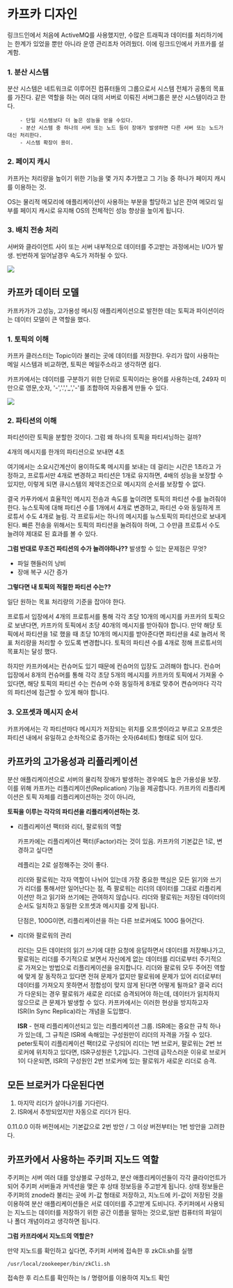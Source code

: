 # 카프카 디자인

링크드인에서 처음에 ActiveMQ를 사용했지만, 수많은 트래픽과 데이터를 처리하기에는 한계가 있었을 뿐만 아니라 운영 관리조차 어려웠더. 이에 링크드인에서 카프카를 설계함.



### 1. 분산 시스템

분산 시스템은 네트워크로 이루어진 컴퓨터들의 그룹으로서 시스템 전체가 공통의 목표를 가진다. 같은 역할을 하는 여러 대의 서버로 이뤄진 서버그룹은 분산 시스템이라고 한다. 

		- 단일 시스템보다 더 높은 성능을 얻을 수있다.
		- 분산 시스템 중 하나의 서버 또는 노드 등이 장애가 발생하면 다른 서버 또는 노드가 대신 처리한다.
		- 시스템 확장이 용이.



### 2. 페이지 캐시

카프카는 처리량을 높이기 위한 기능을 몇 가지 추가했고 그 기능 중 하나가 페이지 캐시를 이용하는 것.

OS는 물리적 메모리에 애플리케이션이 사용하는 부분을 할당하고 남은 잔여 메모리 일부를 페이지 캐시로 유지해 OS의 전체적인 성능 향상을 높이게 됩니다. 

### 3. 배치 전송 처리

 서버와 클라이언트 사이 또는 서버 내부적으로 데이터를 주고받는 과정에서는 I/O가 발생. 빈번하게 일어날경우 속도가 저하될 수 있다.

![](https://ws4.sinaimg.cn/large/006tNc79gy1g2a02h648aj30vv0u0b2a.jpg)

## 카프카 데이터 모델

카프카가가 고성능, 고가용성 메시징 애플리케이션으로 발전한 데는 토픽과 파이션이라는 데이터 모델이 큰 역할을 했다.

### 1. 토픽의 이해

카프카 클러스터는 Topic이라 불리는 곳에 데이터를 저장한다. 우리가 많이 사용하는 메일 시스템과 비교하면, 토픽은 메일주소라고 생각하면 쉽다.

카프카에서는 데이터를 구분하기 위한 단위로 토픽이라는 용어를 사용하는데, 249자 미만으로 영문,숫자, '-','.','_','-'를 조합하여 자유롭게 만들 수 있다.

![](https://ws4.sinaimg.cn/large/006tNc79gy1g2a08c3o2mj313y0u01ky.jpg)

### 2. 파티션의 이해

파티션이란 토픽을 분할한 것이다. 그럼 왜 하나의 토픽을 파티셔닝하는 걸까?



4개의 메시지를 한개의 파티션으로 보내면 4초

여기에서는 소요시간계산이 용이하도록 메시지를 보내는 데 걸리는 시간은 1초라고 가정하고, 프로튜서만 4개로 변경하고 파티션은 1개로 유지하면, 4배의 성능을 보장할 수 있지만, 이렇게 되면 큐시스템의 제약조건으로 메시지의 순서를 보장할 수 없다.

결국 카푸카에서 효율적인 메시지 전송과 속도를 높이려면 토픽의 파티션 수를 늘려줘야 한다. 뉴스토픽에 대해 파티션 수를 1개에서 4개로 변경하고, 파티션 수와 동일하게 프로튜서 수도 4개로 늘림. 각 프로듀서는 하나의 메시지를 뉴스토픽의 파티션으로 보내게 된다. 빠른 전송을 위해서는 토픽의 파티션을 눌려줘야 하며, 그 수만큼 프로튜서 수도 늘려야 제대로 된 효과를 볼 수 있다.



**그럼 반대로 무조건 파티션의 수가 늘려야하나??**
발생할 수 있는 문제점은 무엇?

- 파일 핸들러의 낭비
- 장애 복구 시간 증가

**그렇다면 내 토픽의 적절한 파티션 수는??**

일단 원하는 목표 처리량의 기준을 잡아야 한다.

프로튜서 입장에서 4개의 프로튜서를 통해 각각 초당 10개의 메시지를 카프카의 토픽으로 보낸다면, 카프카의 토픽에서 초당 40개의 메시지를 받아줘야 합니다. 만약 해당 토픽에서 파티션을 1로 했을 때 초당 10개의 메시지를 받아준다면 파티션을 4로 늘려서 목표 처리량을 처리할 수 있도록 변경합니다. 토픽의 파티션 수를 4개로 정해 프로튜서의 목표치는 달성 했다.

하지만 카프카에서는 컨슈머도 있기 때문에 컨슈머의 입장도 고려해야 합니다. 컨슈머 입장에서 8개의 컨슈머를 통해 각각 초당 5개의 메시지를 카프카의 토픽에서 가져올 수 있다면, 해당 토픽의 파티션 수는 컨슈머 수와 동일하게 8개로 맞추어 켠슈머마다 각각의 파티션에 접근할 수 있게 해야 합니다.

### 3. 오프셋과 메시지 순서

카프카에서는 각 파티션마다 메시지가 저장되는 위치를 오프셋이라고 부르고 오프셋은 파티션 내에서 유일하고 순차적으로 증가하는 숫자(64비트) 형태로 되어 있다.



## 카프카의 고가용성과 리플리케이션

분산 애플리케이션으로 서버의 물리적 장애가 발생하는 경우에도 높은 가용성을 보장. 이를 위해 카프카는 리플리케이션(Replication) 기능을 제공합니다. 카프카의 리플리케이션은 토픽 자체를 리플리케이션하는 것이 아니라,

 **토픽을 이루는 각각의 파티션을 리플리케이션하는 것.**

- 리플리케이션 팩터와 리더, 팔로워의 역할

  카프카에는 리플리케이션 팩터(Factor)라는 것이 있음. 카프카의 기본값은 1로, 변경하고 싶다면

  레플리는 2로 설정해주는 것이 좋다.

  리더와 팔로워는 각자 역할이 나뉘어 있는데 가장 중요한 핵심은 모든 읽기와 쓰기가 리더를 통해서만 일어난다는 점, 즉 팔로워는 리더의 데이터를 그대로 리플리케이션만 하고 읽기와 쓰기에는 관여하지 않습니다. 리더와 팔로워는 저장된 데이터의 순서도 일치하고 동일한 오프셋과 메시지를 갖게 됩니다.


  단점은,  100G이면, 리플리케이션을 하는 다른 브로커에도 100G 들어간다.

- 리더와 팔로워의 관리

  리더는 모든 데이터의 읽기 쓰기에 대한 요청에 응답하면서 데이터를 저장해나가고, 팔로워는 리더를 주기적으로 보면서 자신에게 없는 데이터를 리더로부터 주기적으로 가져오는 방법으로 리플리케이션을 유지합니다. 리더와 팔로워 모두 주어진 역할에 맞게 잘 동작하고 있다면 전혀 문제가 없지만 팔로워에 문제가 있어 리더로부터 데이터를 가져오지 못하면서 정합성이 맞지 않게 된다면 어떻게 될까요? 결국 리더가 다운되는 경우 팔로워가 새로운 리더로 승격되어야 하는데, 데이터가 읽치하지 않으므로 큰 문제가 발생할 수 있다. 카프카에서는 이러한 현상을 방지하고자 ISR(In Sync Replica)라는 개념을 도입했다.

  **ISR** - 현재 리플리케이션되고 있는 리플리케이션 그룹. ISR에는 중요한 규칙 하나가 있는데, 그 규칙은 ISR에 속해있는 구성원만이 리더의 자격을 가질 수 있다. 
  peter토픽이 리플리케이션 팩터2로 구성되어 리더는 1번 브로커, 팔로워는 2번 브로커에 위치하고 있다면, ISR구성원은 1,2입니다. 그런데 급작스러운 이유로 브로커 1이 다운되면, ISR의 구성원인 2번 브로커에 있는 팔로워가 새로운 리더로 승격.

## 모든 브로커가 다운된다면

1. 마지막 리더가 살아나기를 기다린다.
2. ISR에서 추방되었지만 자동으로 리더가 된다.

0.11.0.0 이하 버전에서는 기본값으로 2번 방안 / 그 이상 버전부터는 1번 방안을 고려한다.

## 카프카에서 사용하는 주키퍼 지노드 역할

주키퍼는 서버 여러 대를 앙상블로 구성하고, 분산 애플리케이션들이 각각 클라이언트가 되어 주키퍼 서버들과 커넥션을 맺은 후 상태 정보등을 주고받게 됩니다. 상태 정보들은 주키퍼의 znode라 불리는 곳에 키-값 형태로 저장하고, 지노드에 키-값이 저장된 것을 이용하여 분산 애플리케이션들은 서로 데이터를 주고받게 도비니다. 주키퍼에서 사용되는 지노드는 데이터를 저장하기 위한 공간 이름을 말하는 것으로,일반 컴퓨터의 파일이나 폴더 개념이라고 생각하면 됩니다.



**그럼 카프라에서 지노드의 역할은?**



만약 지노드를 확인하고 싶다면, 주키퍼 서버에 접속한 후 zkCli.sh를 실행

`/usr/local/zookeeper/bin/zkCli.sh`

접속한 후 리스트를 확인하는  ls / 명령어를 이용하여 지노드 확인

